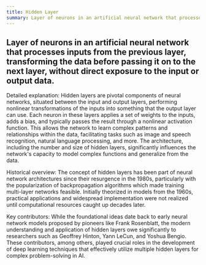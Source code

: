 ```yaml
---
title: Hidden Layer
summary: Layer of neurons in an artificial neural network that processes inputs from the previous layer, transforming the data before passing it on to the next layer, without direct exposure to the input or output data.
---
```

## Layer of neurons in an artificial neural network that processes inputs from the previous layer, transforming the data before passing it on to the next layer, without direct exposure to the input or output data.

Detailed explanation: Hidden layers are pivotal components of neural networks, situated between the input and output layers, performing nonlinear transformations of the inputs into something that the output layer can use. Each neuron in these layers applies a set of weights to the inputs, adds a bias, and typically passes the result through a nonlinear activation function. This allows the network to learn complex patterns and relationships within the data, facilitating tasks such as image and speech recognition, natural language processing, and more. The architecture, including the number and size of hidden layers, significantly influences the network's capacity to model complex functions and generalize from the data.

Historical overview: The concept of hidden layers has been part of neural network architectures since their resurgence in the 1980s, particularly with the popularization of backpropagation algorithms which made training multi-layer networks feasible. Initially theorized in models from the 1960s, practical applications and widespread implementation were not realized until computational resources caught up decades later.

Key contributors: While the foundational ideas date back to early neural network models proposed by pioneers like Frank Rosenblatt, the modern understanding and application of hidden layers owe significantly to researchers such as Geoffrey Hinton, Yann LeCun, and Yoshua Bengio. These contributors, among others, played crucial roles in the development of deep learning techniques that effectively utilize multiple hidden layers for complex problem-solving in AI.